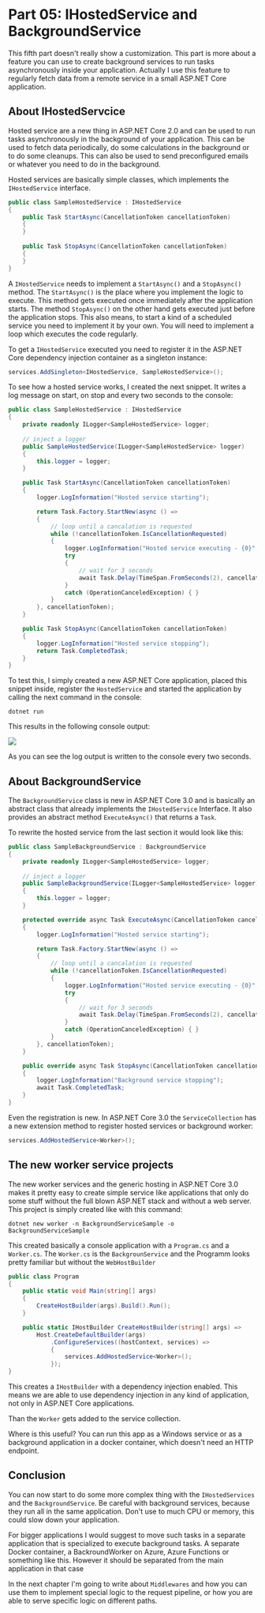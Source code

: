 # Part 05: IHostedService and BackgroundService

This fifth part doesn't really show a customization. This part is more about a feature you can use to create background services to run tasks asynchronously inside your application. Actually I use this feature to regularly fetch data from a remote service in a small ASP.NET Core application. 

## About IHostedServcice

Hosted service are a new thing in ASP.NET Core 2.0 and can be used to run tasks asynchronously in the background of your application. This can be used to fetch data periodically, do some calculations in the background or to do some cleanups. This can also be used to send preconfigured emails or whatever you need to do in the background.

Hosted services are basically simple classes, which implements the `IHostedService` interface.

```csharp
public class SampleHostedService : IHostedService
{
	public Task StartAsync(CancellationToken cancellationToken)
	{
	}
	
	public Task StopAsync(CancellationToken cancellationToken)
	{
	}
}
```

A `IHostedService` needs to implement a `StartAsync()` and a `StopAsync()` method. The `StartAsync()` is the place where you implement the logic to execute. This method gets executed once immediately after the application starts. The method `StopAsync()` on the other hand gets executed just before the application stops. This also means, to start a kind of a scheduled service you need to implement it by your own. You will need to implement a loop which executes the code regularly.

To get a `IHostedService` executed you need to register it in the ASP.NET Core dependency injection container as a singleton instance:

```csharp
services.AddSingleton<IHostedService, SampleHostedService>();
```

To see how a hosted service works, I created the next snippet. It writes a log message on start, on stop and every two seconds to the console:

```csharp
public class SampleHostedService : IHostedService
{
	private readonly ILogger<SampleHostedService> logger;
	
	// inject a logger
	public SampleHostedService(ILogger<SampleHostedService> logger)
	{
		this.logger = logger;
	}

	public Task StartAsync(CancellationToken cancellationToken)
	{
		logger.LogInformation("Hosted service starting");

		return Task.Factory.StartNew(async () =>
		{
			// loop until a cancalation is requested
			while (!cancellationToken.IsCancellationRequested)
			{
				logger.LogInformation("Hosted service executing - {0}", DateTime.Now);
				try
				{
					// wait for 3 seconds
					await Task.Delay(TimeSpan.FromSeconds(2), cancellationToken);
				}
				catch (OperationCanceledException) { }
			}
		}, cancellationToken);
	}

	public Task StopAsync(CancellationToken cancellationToken)
	{
		logger.LogInformation("Hosted service stopping");
		return Task.CompletedTask;
	}
}
```

To test this, I simply created a new ASP.NET Core application, placed this snippet inside, register the `HostedService` and started the application by calling the next command in the console:

```shell
dotnet run
```

This results in the following console output:

![](images/customize-aspnetcore/hosted-service.png)

As you can see the log output is written to the console every two seconds.

## About BackgroundService

The `BackgroundService` class is new in ASP.NET Core 3.0 and is basically an abstract class that already implements the `IHostedService` Interface. It also provides an abstract method `ExecuteAsync()` that returns a `Task`.

To rewrite the hosted service from the last section it would look like this:

```csharp
public class SampleBackgroundService : BackgroundService
{
	private readonly ILogger<SampleHostedService> logger;
	
	// inject a logger
	public SampleBackgroundService(ILogger<SampleHostedService> logger)
	{
		this.logger = logger;
	}

	protected override async Task ExecuteAsync(CancellationToken cancellationToken)
	{
		logger.LogInformation("Hosted service starting");

		return Task.Factory.StartNew(async () =>
		{
			// loop until a cancalation is requested
			while (!cancellationToken.IsCancellationRequested)
			{
				logger.LogInformation("Hosted service executing - {0}", DateTime.Now);
				try
				{
					// wait for 3 seconds
					await Task.Delay(TimeSpan.FromSeconds(2), cancellationToken);
				}
				catch (OperationCanceledException) { }
			}
		}, cancellationToken);
	}

    public override async Task StopAsync(CancellationToken cancellationToken)
    {
        logger.LogInformation("Background service stopping");
        await Task.CompletedTask;
    }
}
```

Even the registration is new. In ASP.NET Core 3.0 the `ServiceCollection` has a new extension method to register hosted services or background worker:

~~~ csharp
services.AddHostedService<Worker>();
~~~

## The new worker service projects

The new worker services and the generic hosting in ASP.NET Core 3.0 makes it pretty easy to create simple service like applications that only do some stuff without the full blown ASP.NET stack and without a web server. This project is simply created like with this command:

~~~ shell
dotnet new worker -n BackgroundServiceSample -o BackgroundServiceSample
~~~

This created basically a console application with a `Program.cs` and a `Worker.cs`. The `Worker.cs` is the `BackgrounService` and the Programm looks pretty familiar but without the `WebHostBuilder`

~~~ csharp
public class Program
{
    public static void Main(string[] args)
    {
        CreateHostBuilder(args).Build().Run();
    }

    public static IHostBuilder CreateHostBuilder(string[] args) =>
        Host.CreateDefaultBuilder(args)
            .ConfigureServices((hostContext, services) =>
            {
                services.AddHostedService<Worker>();
            });
}
~~~

This creates a `IHostBuilder` with a dependency injection enabled. This means we are able to use dependency injection in any kind of application, not only in ASP.NET Core applications.

Than the `Worker` gets added to the service collection.

Where is this useful? You can run this app as a Windows service or as a background application in a docker container, which doesn't need an HTTP endpoint.

## Conclusion

You can now start to do some more complex thing with the `IHostedServices` and the `BackgroundService`. Be careful with background services, because they run all in the same application. Don't use to much CPU or memory, this could slow down your application.

For bigger applications I would suggest to move such tasks in a separate application that is specialized to execute background tasks. A separate Docker container, a BackroundWorker on Azure, Azure Functions or something like this. However it should be separated from the main application in that case

In the next chapter I'm going to write about `Middlewares` and how you can use them to implement special logic to the request pipeline, or how you are able to serve specific logic on different paths.
